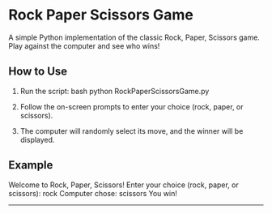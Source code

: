 # Rock Paper Scissors Game

A simple Python implementation of the classic Rock, Paper, Scissors game. Play against the computer and see who wins!

## How to Use
1. Run the script:
   bash
   python RockPaperScissorsGame.py
   
2. Follow the on-screen prompts to enter your choice (rock, paper, or scissors).
3. The computer will randomly select its move, and the winner will be displayed.

## Example

Welcome to Rock, Paper, Scissors!
Enter your choice (rock, paper, or scissors): rock
Computer chose: scissors
You win!


---
